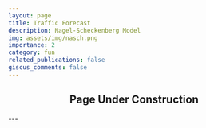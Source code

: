 ```yaml
---
layout: page
title: Traffic Forecast
description: Nagel-Scheckenberg Model
img: assets/img/nasch.png
importance: 2
category: fun
related_publications: false
giscus_comments: false
---
```


<div align="center">
  <h2>Page Under Construction</h2>
</div>
---
